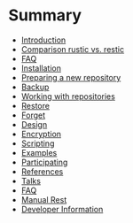 # Summary

- [Introduction](./intro.md)
- [Comparison rustic vs. restic](./comparison-restic.md)
- [FAQ](./FAQ.md)
- [Installation](./installation.md)
- [Preparing a new repository](./preparing_a_new_repo.md)
- [Backup](./commands/backup.md)
- [Working with repositories](./working_with_repos.md)
- [Restore](./commands/restore.md)
- [Forget](./commands/forget.md)
- [Design](./design.md)
- [Encryption]()
- [Scripting]()
- [Examples]()
- [Participating]()
- [References]()
- [Talks]()
- [FAQ]()
- [Manual Rest]()
- [Developer Information]()
